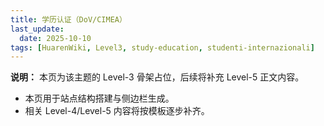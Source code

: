 ```yaml
---
title: 学历认证（DoV/CIMEA）
last_update:
  date: 2025-10-10
tags: [HuarenWiki, Level3, study-education, studenti-internazionali]
---
```

**说明：** 本页为该主题的 Level-3 骨架占位，后续将补充 Level-5 正文内容。

- 本页用于站点结构搭建与侧边栏生成。
- 相关 Level-4/Level-5 内容将按模板逐步补齐。
